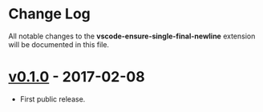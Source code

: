 # Change Log

All notable changes to the **vscode-ensure-single-final-newline** extension will be documented in this file.

# [v0.1.0] - 2017-02-08

* First public release.

[v0.1.0]: https://github.com/jmlntw/vscode-ensure-single-final-newline/releases/tag/v0.1.0
